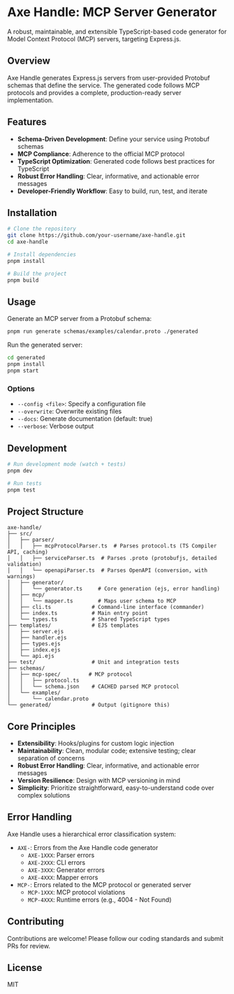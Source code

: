 # Axe Handle: MCP Server Generator

A robust, maintainable, and extensible TypeScript-based code generator for Model Context Protocol (MCP) servers, targeting Express.js.

## Overview

Axe Handle generates Express.js servers from user-provided Protobuf schemas that define the service. The generated code follows MCP protocols and provides a complete, production-ready server implementation.

## Features

- **Schema-Driven Development**: Define your service using Protobuf schemas
- **MCP Compliance**: Adherence to the official MCP protocol
- **TypeScript Optimization**: Generated code follows best practices for TypeScript
- **Robust Error Handling**: Clear, informative, and actionable error messages
- **Developer-Friendly Workflow**: Easy to build, run, test, and iterate

## Installation

```bash
# Clone the repository
git clone https://github.com/your-username/axe-handle.git
cd axe-handle

# Install dependencies
pnpm install

# Build the project
pnpm build
```

## Usage

Generate an MCP server from a Protobuf schema:

```bash
pnpm run generate schemas/examples/calendar.proto ./generated
```

Run the generated server:

```bash
cd generated
pnpm install
pnpm start
```

### Options

- `--config <file>`: Specify a configuration file
- `--overwrite`: Overwrite existing files
- `--docs`: Generate documentation (default: true)
- `--verbose`: Verbose output

## Development

```bash
# Run development mode (watch + tests)
pnpm dev

# Run tests
pnpm test
```

## Project Structure

```
axe-handle/
├── src/
│   ├── parser/
│   │   ├── mcpProtocolParser.ts  # Parses protocol.ts (TS Compiler API, caching)
│   │   ├── serviceParser.ts  # Parses .proto (protobufjs, detailed validation)
│   │   └── openapiParser.ts  # Parses OpenAPI (conversion, with warnings)
│   ├── generator/
│   │   └── generator.ts     # Core generation (ejs, error handling)
│   ├── mcp/
│   │   └── mapper.ts        # Maps user schema to MCP
│   ├── cli.ts             # Command-line interface (commander)
│   ├── index.ts           # Main entry point
│   └── types.ts           # Shared TypeScript types
├── templates/             # EJS templates
│   ├── server.ejs
│   ├── handler.ejs
│   ├── types.ejs
│   ├── index.ejs
│   └── api.ejs
├── test/                  # Unit and integration tests
├── schemas/
│   ├── mcp-spec/         # MCP protocol
│   │   ├── protocol.ts
│   │   └── schema.json    # CACHED parsed MCP protocol
│   └── examples/
│       └── calendar.proto
└── generated/             # Output (gitignore this)
```

## Core Principles

- **Extensibility**: Hooks/plugins for custom logic injection
- **Maintainability**: Clean, modular code; extensive testing; clear separation of concerns
- **Robust Error Handling**: Clear, informative, and actionable error messages
- **Version Resilience**: Design with MCP versioning in mind
- **Simplicity**: Prioritize straightforward, easy-to-understand code over complex solutions

## Error Handling

Axe Handle uses a hierarchical error classification system:

- `AXE-`: Errors from the Axe Handle code generator
  - `AXE-1XXX`: Parser errors
  - `AXE-2XXX`: CLI errors
  - `AXE-3XXX`: Generator errors
  - `AXE-4XXX`: Mapper errors
- `MCP-`: Errors related to the MCP protocol or generated server
  - `MCP-1XXX`: MCP protocol violations
  - `MCP-4XXX`: Runtime errors (e.g., 4004 - Not Found)

## Contributing

Contributions are welcome! Please follow our coding standards and submit PRs for review.

## License

MIT